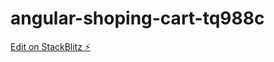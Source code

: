 # angular-shoping-cart-tq988c

[Edit on StackBlitz ⚡️](https://stackblitz.com/edit/angular-shoping-cart-tq988c)